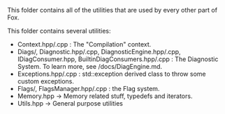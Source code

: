 This folder contains all of the utilities that are used by every other part of Fox.

This folder contains several utilities:

* Context.hpp/.cpp : The "Compilation" context.
* Diags/, Diagnostic.hpp/.cpp, DiagnosticEngine.hpp/.cpp, IDiagConsumer.hpp, BuiltinDiagConsumers.hpp/.cpp : The Diagnostic System. To learn more, see /docs/DiagEngine.md.
* Exceptions.hpp/.cpp : std::exception derived class to throw some custom exceptions.
* Flags/, FlagsManager.hpp/.cpp : the Flag system.
* Memory.hpp -> Memory related stuff, typedefs and iterators.
* Utils.hpp -> General purpose utilities